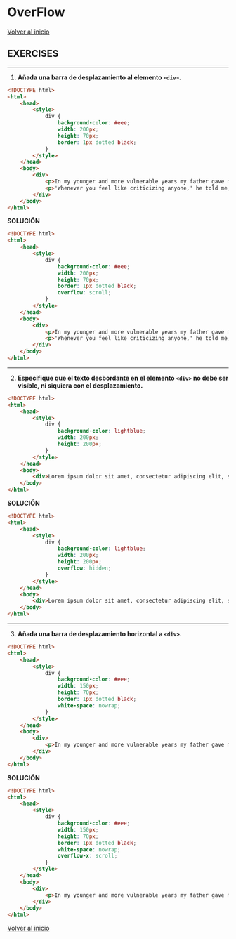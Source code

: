 # OverFlow

[Volver al inicio](#-OverFlow)

## EXERCISES

---------------------------------------------------------------------------

1. **Añada una barra de desplazamiento al elemento `<div>`.**

```html
<!DOCTYPE html>
<html>
    <head>
        <style>
            div {
                background-color: #eee;
                width: 200px;
                height: 70px;
                border: 1px dotted black;
            }
        </style>
    </head>
    <body>
        <div>
            <p>In my younger and more vulnerable years my father gave me some advice that I've been turning over in my mind ever since.</p>
            <p>'Whenever you feel like criticizing anyone,' he told me, 'just remember that all the people in this world haven't had the advantages that you've had.'</p>
        </div>
    </body>
</html>
```

**SOLUCIÓN**

```html
<!DOCTYPE html>
<html>
    <head>
        <style>
            div {
                background-color: #eee;
                width: 200px;
                height: 70px;
                border: 1px dotted black;
                overflow: scroll;
            }
        </style>
    </head>
    <body>
        <div>
            <p>In my younger and more vulnerable years my father gave me some advice that I've been turning over in my mind ever since.</p>
            <p>'Whenever you feel like criticizing anyone,' he told me, 'just remember that all the people in this world haven't had the advantages that you've had.'</p>
        </div>
    </body>
</html>
```

---------------------------------------------------------------------------

2. **Especifique que el texto desbordante en el elemento `<div>` no debe ser visible, ni siquiera con el desplazamiento.**

```html
<!DOCTYPE html>
<html>
    <head>
        <style>
            div {
                background-color: lightblue;
                width: 200px;
                height: 200px;
            }
        </style>
    </head>
    <body>
        <div>Lorem ipsum dolor sit amet, consectetur adipiscing elit, sed do eiusmod tempor incididunt ut labore et dolore magna aliqua. Ut enim ad minim veniam, quis nostrud exercitation ullamco laboris nisi ut aliquip ex ea commodo consequat. Duis aute irure dolor in reprehenderit in voluptate velit esse cillum dolore eu fugiat nulla pariatur. Excepteur sint occaecat cupidatat non proident, sunt in culpa qui officia deserunt mollit anim id est laborum.</div>
    </body>
</html>
```

**SOLUCIÓN**

```html
<!DOCTYPE html>
<html>
    <head>
        <style>
            div {
                background-color: lightblue;
                width: 200px;
                height: 200px;
                overflow: hidden;     
            }
        </style>
    </head>
    <body>
        <div>Lorem ipsum dolor sit amet, consectetur adipiscing elit, sed do eiusmod tempor incididunt ut labore et dolore magna aliqua. Ut enim ad minim veniam, quis nostrud exercitation ullamco laboris nisi ut aliquip ex ea commodo consequat. Duis aute irure dolor in reprehenderit in voluptate velit esse cillum dolore eu fugiat nulla pariatur. Excepteur sint occaecat cupidatat non proident, sunt in culpa qui officia deserunt mollit anim id est laborum.</div>
    </body>
</html>
```

---------------------------------------------------------------------------

3. **Añada una barra de desplazamiento horizontal a `<div>`.**

```html
<!DOCTYPE html>
<html>
    <head>
        <style>
            div {
                background-color: #eee;
                width: 150px;
                height: 70px;
                border: 1px dotted black;
                white-space: nowrap;
            }
        </style>
    </head>
    <body>
        <div>
            <p>In my younger and more vulnerable years my father gave me some advice that I've been turning over in my mind ever since.</p>
        </div>
    </body>
</html>
```

**SOLUCIÓN**

```html
<!DOCTYPE html>
<html>
    <head>
        <style>
            div {
                background-color: #eee;
                width: 150px;
                height: 70px;
                border: 1px dotted black;
                white-space: nowrap;
                overflow-x: scroll;   
            }
        </style>
    </head>
    <body>
        <div>
            <p>In my younger and more vulnerable years my father gave me some advice that I've been turning over in my mind ever since.</p>
        </div>
    </body>
</html>
```

[Volver al inicio](#-OverFlow)